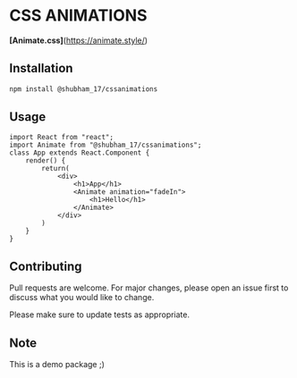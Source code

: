 # CSS ANIMATIONS

**[Animate.css]**(https://animate.style/)

## Installation

```bash
npm install @shubham_17/cssanimations
```

## Usage

```reactjs
import React from "react";
import Animate from "@shubham_17/cssanimations";
class App extends React.Component {
    render() {
        return(
            <div>
                <h1>App</h1>
                <Animate animation="fadeIn">
                    <h1>Hello</h1>
                </Animate>
            </div>
        )
    }
}
```

## Contributing
Pull requests are welcome. For major changes, please open an issue first to discuss what you would like to change.

Please make sure to update tests as appropriate.

## Note
This is a demo package ;)